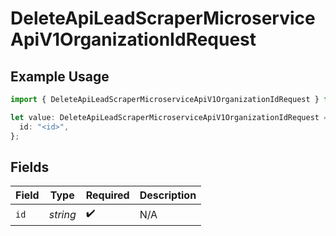 # DeleteApiLeadScraperMicroserviceApiV1OrganizationIdRequest

## Example Usage

```typescript
import { DeleteApiLeadScraperMicroserviceApiV1OrganizationIdRequest } from "oppulence-backend-sdk/models/operations";

let value: DeleteApiLeadScraperMicroserviceApiV1OrganizationIdRequest = {
  id: "<id>",
};
```

## Fields

| Field              | Type               | Required           | Description        |
| ------------------ | ------------------ | ------------------ | ------------------ |
| `id`               | *string*           | :heavy_check_mark: | N/A                |